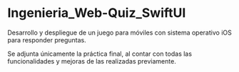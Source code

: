 # Ingenieria_Web-Quiz_SwiftUI
Desarrollo y despliegue de un juego para móviles con sistema operativo iOS para responder preguntas.

Se adjunta únicamente la práctica final, al contar con todas las funcionalidades y mejoras de las realizadas previamente.
